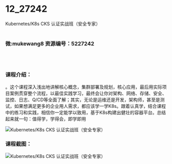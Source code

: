 # 12_27242
Kubernetes/K8s CKS 认证实战班（安全专家）
<br/></br>
<h3>微:mukewang8 资源编号：5227242</h3>
<br/></br>
<h3>课程介绍：</h3>
<p>。这个课程深入浅出地讲解核心概念，集群部署及规划，核心应用，最后用实际项目案例贯穿整个流程，以最佳实践学习，最终会让你对架构、网络、存储、安全、监控、日志、Q/CD等全面了解；其实，无论是运维还是开发，架构师，甚至是测试，如果想满足更多的企业用人需求，都应该学一学K8s。跟着认真学，结合课程中的练习和实践，相信你一定能学以致用，基于K8s构建出健壮的容器平台。总结起来就一句：值得学，学得会，即学即用</p>
<p><img src="https://www.ko996.com/wp-content/uploads/img/2022/11/1.png" alt="Kubernetes/K8s CKS 认证实战班（安全专家）"></p>
<div class="info-desc">
<h3>课程截图：</h3>
<p><img src="https://www.ko996.com/wp-content/uploads/img/2022/11/2.png" alt="Kubernetes/K8s CKS 认证实战班（安全专家）"></p>


			
</div>
